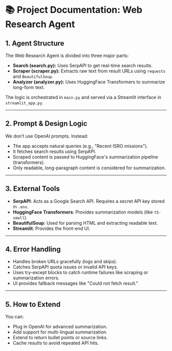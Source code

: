 # 📚 Project Documentation: Web Research Agent

## 1. Agent Structure

The Web Research Agent is divided into three major parts:

- **Search (search.py):** Uses SerpAPI to get real-time search results.
- **Scraper (scraper.py):** Extracts raw text from result URLs using `requests` and `BeautifulSoup`.
- **Analyzer (analyzer.py):** Uses HuggingFace Transformers to summarize long-form text.

The logic is orchestrated in `main.py` and served via a Streamlit interface in `streamlit_app.py`.

---

## 2. Prompt & Design Logic

We don’t use OpenAI prompts. Instead:

- The app accepts natural queries (e.g., "Recent ISRO missions").
- It fetches search results using SerpAPI.
- Scraped content is passed to HuggingFace's summarization pipeline (transformers).
- Only readable, long-paragraph content is considered for summarization.

---

## 3. External Tools

- **SerpAPI**: Acts as a Google Search API. Requires a secret API key stored in `.env`.
- **HuggingFace Transformers**: Provides summarization models (like `t5-small`).
- **BeautifulSoup**: Used for parsing HTML and extracting readable text.
- **Streamlit**: Provides the front-end UI.

---

## 4. Error Handling

- Handles broken URLs gracefully (logs and skips).
- Catches SerpAPI quota issues or invalid API keys.
- Uses try-except blocks to catch runtime failures like scraping or summarization errors.
- UI provides fallback messages like "Could not fetch result."

---

## 5. How to Extend

You can:
- Plug in OpenAI for advanced summarization.
- Add support for multi-lingual summarization.
- Extend to return bullet points or source links.
- Cache results to avoid repeated API hits.
